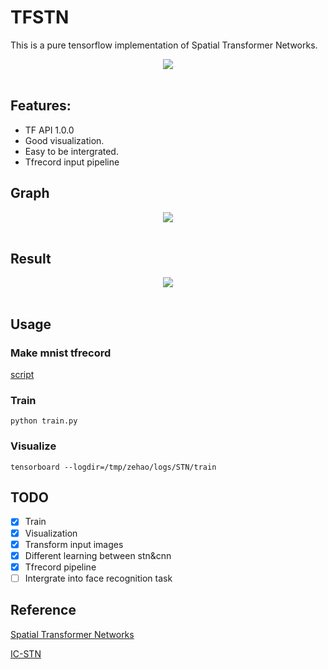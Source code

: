 # TFSTN
This is a pure tensorflow implementation of Spatial Transformer Networks.

<div align="center">
  <img src="http://i.imgur.com/gfqLV3f.png"><br><br>
</div>

## Features:
- TF API 1.0.0
- Good visualization.
- Easy to be intergrated.
- Tfrecord input pipeline

## Graph
<div align="center">
<img src="https://github.com/Zehaos/TFSTN/blob/master/graph.png"><br><br>
</div>

## Result
<div align="center">
<img src="https://github.com/Zehaos/TFSTN/blob/master/img_summary.png"><br><br>
</div>

## Usage

### Make mnist tfrecord
[script](https://github.com/Zehaos/learn-tensorflow/blob/master/make_tfrecord.py)

### Train
```
python train.py
```

### Visualize
```
tensorboard --logdir=/tmp/zehao/logs/STN/train
```

## TODO
- [x] Train
- [x] Visualization
- [x] Transform input images
- [x] Different learning between stn&cnn
- [x] Tfrecord pipeline
- [ ] Intergrate into face recognition task

## Reference
[Spatial Transformer Networks](https://arxiv.org/pdf/1506.02025.pdf)

[IC-STN](https://github.com/ericlin79119/IC-STN)
